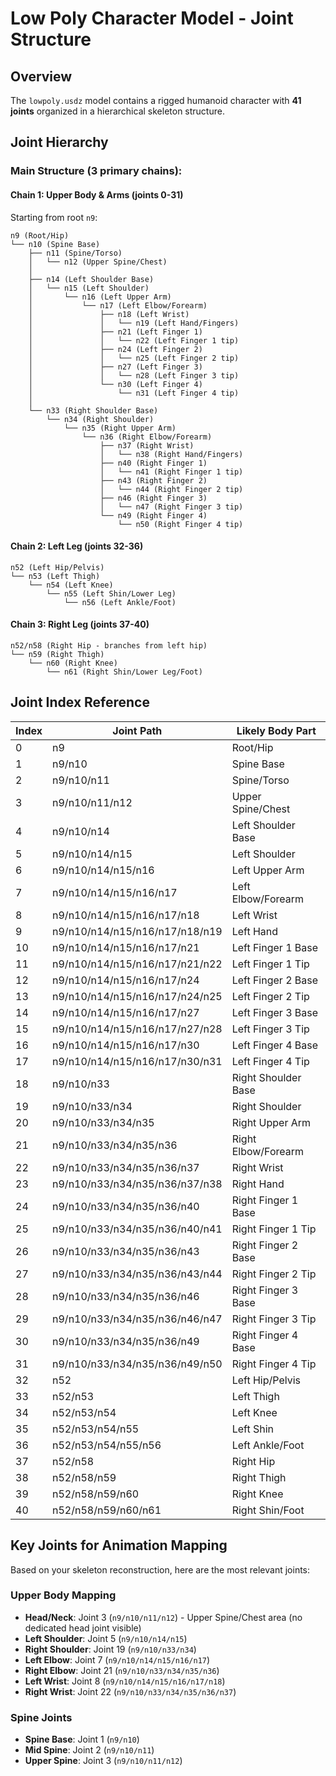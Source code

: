 # Low Poly Character Model - Joint Structure

## Overview
The `lowpoly.usdz` model contains a rigged humanoid character with **41 joints** organized in a hierarchical skeleton structure.

## Joint Hierarchy

### Main Structure (3 primary chains):

#### Chain 1: Upper Body & Arms (joints 0-31)
Starting from root `n9`:
```
n9 (Root/Hip)
└── n10 (Spine Base)
    ├── n11 (Spine/Torso)
    │   └── n12 (Upper Spine/Chest)
    │
    ├── n14 (Left Shoulder Base)
    │   └── n15 (Left Shoulder)
    │       └── n16 (Left Upper Arm)
    │           └── n17 (Left Elbow/Forearm)
    │               ├── n18 (Left Wrist)
    │               │   └── n19 (Left Hand/Fingers)
    │               ├── n21 (Left Finger 1)
    │               │   └── n22 (Left Finger 1 tip)
    │               ├── n24 (Left Finger 2)
    │               │   └── n25 (Left Finger 2 tip)
    │               ├── n27 (Left Finger 3)
    │               │   └── n28 (Left Finger 3 tip)
    │               └── n30 (Left Finger 4)
    │                   └── n31 (Left Finger 4 tip)
    │
    └── n33 (Right Shoulder Base)
        └── n34 (Right Shoulder)
            └── n35 (Right Upper Arm)
                └── n36 (Right Elbow/Forearm)
                    ├── n37 (Right Wrist)
                    │   └── n38 (Right Hand/Fingers)
                    ├── n40 (Right Finger 1)
                    │   └── n41 (Right Finger 1 tip)
                    ├── n43 (Right Finger 2)
                    │   └── n44 (Right Finger 2 tip)
                    ├── n46 (Right Finger 3)
                    │   └── n47 (Right Finger 3 tip)
                    └── n49 (Right Finger 4)
                        └── n50 (Right Finger 4 tip)
```

#### Chain 2: Left Leg (joints 32-36)
```
n52 (Left Hip/Pelvis)
└── n53 (Left Thigh)
    └── n54 (Left Knee)
        └── n55 (Left Shin/Lower Leg)
            └── n56 (Left Ankle/Foot)
```

#### Chain 3: Right Leg (joints 37-40)
```
n52/n58 (Right Hip - branches from left hip)
└── n59 (Right Thigh)
    └── n60 (Right Knee)
        └── n61 (Right Shin/Lower Leg/Foot)
```

## Joint Index Reference

| Index | Joint Path | Likely Body Part |
|-------|-----------|------------------|
| 0 | n9 | Root/Hip |
| 1 | n9/n10 | Spine Base |
| 2 | n9/n10/n11 | Spine/Torso |
| 3 | n9/n10/n11/n12 | Upper Spine/Chest |
| 4 | n9/n10/n14 | Left Shoulder Base |
| 5 | n9/n10/n14/n15 | Left Shoulder |
| 6 | n9/n10/n14/n15/n16 | Left Upper Arm |
| 7 | n9/n10/n14/n15/n16/n17 | Left Elbow/Forearm |
| 8 | n9/n10/n14/n15/n16/n17/n18 | Left Wrist |
| 9 | n9/n10/n14/n15/n16/n17/n18/n19 | Left Hand |
| 10 | n9/n10/n14/n15/n16/n17/n21 | Left Finger 1 Base |
| 11 | n9/n10/n14/n15/n16/n17/n21/n22 | Left Finger 1 Tip |
| 12 | n9/n10/n14/n15/n16/n17/n24 | Left Finger 2 Base |
| 13 | n9/n10/n14/n15/n16/n17/n24/n25 | Left Finger 2 Tip |
| 14 | n9/n10/n14/n15/n16/n17/n27 | Left Finger 3 Base |
| 15 | n9/n10/n14/n15/n16/n17/n27/n28 | Left Finger 3 Tip |
| 16 | n9/n10/n14/n15/n16/n17/n30 | Left Finger 4 Base |
| 17 | n9/n10/n14/n15/n16/n17/n30/n31 | Left Finger 4 Tip |
| 18 | n9/n10/n33 | Right Shoulder Base |
| 19 | n9/n10/n33/n34 | Right Shoulder |
| 20 | n9/n10/n33/n34/n35 | Right Upper Arm |
| 21 | n9/n10/n33/n34/n35/n36 | Right Elbow/Forearm |
| 22 | n9/n10/n33/n34/n35/n36/n37 | Right Wrist |
| 23 | n9/n10/n33/n34/n35/n36/n37/n38 | Right Hand |
| 24 | n9/n10/n33/n34/n35/n36/n40 | Right Finger 1 Base |
| 25 | n9/n10/n33/n34/n35/n36/n40/n41 | Right Finger 1 Tip |
| 26 | n9/n10/n33/n34/n35/n36/n43 | Right Finger 2 Base |
| 27 | n9/n10/n33/n34/n35/n36/n43/n44 | Right Finger 2 Tip |
| 28 | n9/n10/n33/n34/n35/n36/n46 | Right Finger 3 Base |
| 29 | n9/n10/n33/n34/n35/n36/n46/n47 | Right Finger 3 Tip |
| 30 | n9/n10/n33/n34/n35/n36/n49 | Right Finger 4 Base |
| 31 | n9/n10/n33/n34/n35/n36/n49/n50 | Right Finger 4 Tip |
| 32 | n52 | Left Hip/Pelvis |
| 33 | n52/n53 | Left Thigh |
| 34 | n52/n53/n54 | Left Knee |
| 35 | n52/n53/n54/n55 | Left Shin |
| 36 | n52/n53/n54/n55/n56 | Left Ankle/Foot |
| 37 | n52/n58 | Right Hip |
| 38 | n52/n58/n59 | Right Thigh |
| 39 | n52/n58/n59/n60 | Right Knee |
| 40 | n52/n58/n59/n60/n61 | Right Shin/Foot |

## Key Joints for Animation Mapping

Based on your skeleton reconstruction, here are the most relevant joints:

### Upper Body Mapping
- **Head/Neck**: Joint 3 (`n9/n10/n11/n12`) - Upper Spine/Chest area (no dedicated head joint visible)
- **Left Shoulder**: Joint 5 (`n9/n10/n14/n15`)
- **Right Shoulder**: Joint 19 (`n9/n10/n33/n34`)
- **Left Elbow**: Joint 7 (`n9/n10/n14/n15/n16/n17`)
- **Right Elbow**: Joint 21 (`n9/n10/n33/n34/n35/n36`)
- **Left Wrist**: Joint 8 (`n9/n10/n14/n15/n16/n17/n18`)
- **Right Wrist**: Joint 22 (`n9/n10/n33/n34/n35/n36/n37`)

### Spine Joints
- **Spine Base**: Joint 1 (`n9/n10`)
- **Mid Spine**: Joint 2 (`n9/n10/n11`)
- **Upper Spine**: Joint 3 (`n9/n10/n11/n12`)


